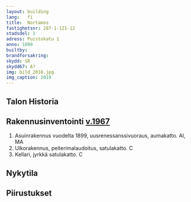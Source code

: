 ```yaml
---
layout: building
lang:   fi
title:  Nortamos
fastighetsnr: 287-1-121-12
stadsdel: 1
adress: Puistokatu 1
anno: 1899
builtby:
brandforsakring:
skydd: SR
skydd67: A?
img: bild_2018.jpg
img_caption: 2019
---
```

## Talon Historia


## Rakennusinventointi <a href="/sources/keinanen_karki.pdf">v.1967</a>
1. Asuinrakennus vuodelta 1899, uusrenessanssivuoraus, aumakatto. AI, MA
2. Ulkorakennus, peiterimalaudoitus, satulakatto. C
3. Kellari, jyrkkä satulakatto. C

## Nykytila


## Piirustukset
